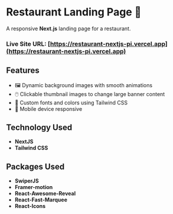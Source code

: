 # Restaurant Landing Page 🚀

A responsive **Next.js** landing page for a restaurant.

### Live Site URL: [https://restaurant-nextjs-pi.vercel.app](https://restaurant-nextjs-pi.vercel.app)

## Features

- 🖼️ Dynamic background images with smooth animations
- 🖱️ Clickable thumbnail images to change large banner content
- 🎨 Custom fonts and colors using Tailwind CSS
- 📱 Mobile device responsive

## Technology Used

- **NextJS**
- **Tailwind CSS**

## Packages Used

- **SwiperJS**
- **Framer-motion**
- **React-Awesome-Reveal**
- **React-Fast-Marquee**
- **React-Icons**

